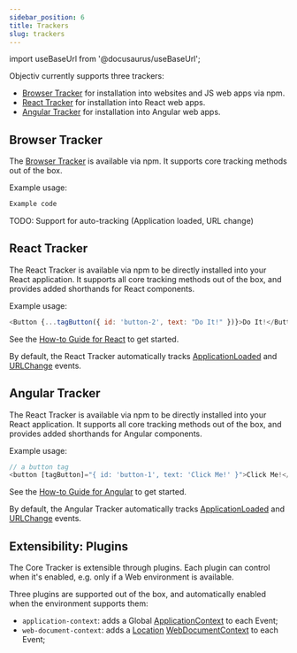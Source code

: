 ```yaml
---
sidebar_position: 6
title: Trackers
slug: trackers
---
```


import useBaseUrl from '@docusaurus/useBaseUrl';

Objectiv currently supports three trackers:
* [Browser Tracker](#browser-tracker) for installation into websites and JS web apps via npm.
* [React Tracker](#react-tracker) for installation into React web apps.
* [Angular Tracker](#angular-tracker) for installation into Angular web apps.

## Browser Tracker
The [Browser Tracker](/tracking/api-reference/general/BrowserTracker.md) is available via npm. It supports 
core tracking methods out of the box.

Example usage:
```js
Example code
```

TODO: Support for auto-tracking (Application loaded, URL change)

## React Tracker
The React Tracker is available via npm to be directly installed into your React application. It supports all 
core tracking methods out of the box, and provides added shorthands for React components.

Example usage:
```js
<Button {...tagButton({ id: 'button-2', text: "Do It!" })}>Do It!</Button>
```

See the [How-to Guide for React](/tracking/how-to-guides/react/getting-started.md) to get started.

By default, the React Tracker automatically tracks 
[ApplicationLoaded](/tracking/api-reference/eventTrackers/trackApplicationLoaded.md) and 
[URLChange](/tracking/api-reference/eventTrackers/trackURLChange.md) events.

## Angular Tracker
The React Tracker is available via npm to be directly installed into your React application. It supports all 
core tracking methods out of the box, and provides added shorthands for Angular components.

Example usage:
```js
// a button tag 
<button [tagButton]="{ id: 'button-1', text: 'Click Me!' }">Click Me!</button>
```

See the [How-to Guide for Angular](/tracking/how-to-guides/angular/getting-started.md) to get started.

By default, the Angular Tracker automatically tracks 
[ApplicationLoaded](/tracking/api-reference/eventTrackers/trackApplicationLoaded.md) and 
[URLChange](/tracking/api-reference/eventTrackers/trackURLChange.md) events.

## Extensibility: Plugins
The Core Tracker is extensible through plugins. Each plugin can control when it's enabled, e.g. only if a Web
environment is available.

Three plugins are supported out of the box, and automatically enabled when the environment supports them:
* `application-context`: adds a Global [ApplicationContext](/taxonomy/global-contexts/ApplicationContext.md) 
  to each Event;
* `web-document-context`: adds a [Location](/tracking/core-concepts/locations.md) 
  [WebDocumentContext](/taxonomy/location-contexts/WebDocumentContext.md) to each Event;
